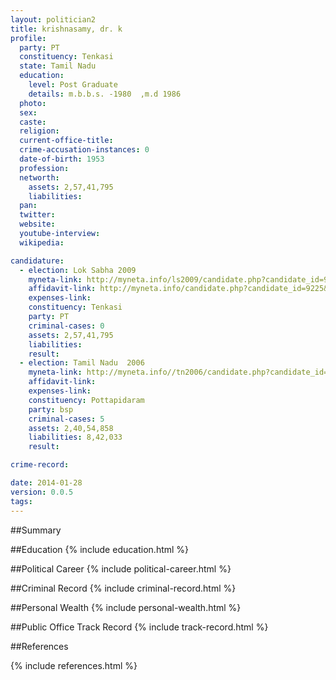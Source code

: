 ```yaml
---
layout: politician2
title: krishnasamy, dr. k
profile: 
  party: PT
  constituency: Tenkasi
  state: Tamil Nadu
  education: 
    level: Post Graduate
    details: m.b.b.s. -1980  ,m.d 1986
  photo: 
  sex: 
  caste: 
  religion: 
  current-office-title: 
  crime-accusation-instances: 0
  date-of-birth: 1953
  profession: 
  networth: 
    assets: 2,57,41,795
    liabilities: 
  pan: 
  twitter: 
  website: 
  youtube-interview: 
  wikipedia: 

candidature: 
  - election: Lok Sabha 2009
    myneta-link: http://myneta.info/ls2009/candidate.php?candidate_id=9225
    affidavit-link: http://myneta.info/candidate.php?candidate_id=9225&scan=original
    expenses-link: 
    constituency: Tenkasi 
    party: PT
    criminal-cases: 0
    assets: 2,57,41,795
    liabilities: 
    result:  
  - election: Tamil Nadu  2006
    myneta-link: http://myneta.info//tn2006/candidate.php?candidate_id=348
    affidavit-link: 
    expenses-link: 
    constituency: Pottapidaram 
    party: bsp
    criminal-cases: 5
    assets: 2,40,54,858
    liabilities: 8,42,033
    result:  

crime-record: 

date: 2014-01-28
version: 0.0.5
tags: 
---
```

##Summary


##Education
{% include education.html %}


##Political Career
{% include political-career.html %}


##Criminal Record
{% include criminal-record.html %}


##Personal Wealth
{% include personal-wealth.html %}


##Public Office Track Record
{% include track-record.html %}


##References


{% include references.html %}
